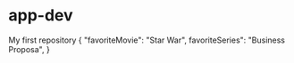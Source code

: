 # app-dev
My first repository
{
  "favoriteMovie": "Star War",
  favoriteSeries": "Business Proposa",
}
